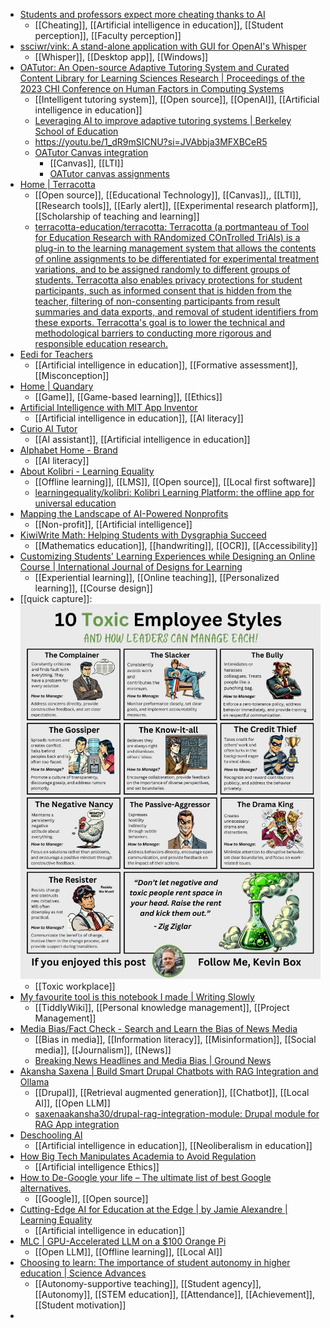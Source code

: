 - [Students and professors expect more cheating thanks to AI](https://www.insidehighered.com/news/tech-innovation/artificial-intelligence/2024/07/29/students-and-professors-expect-more)
	- [[Cheating]], [[Artificial intelligence in education]], [[Student perception]], [[Faculty perception]]
- [ssciwr/vink: A stand-alone application with GUI for OpenAI's Whisper](https://github.com/ssciwr/vink)
	- [[Whisper]], [[Desktop app]], [[Windows]]
- [OATutor: An Open-source Adaptive Tutoring System and Curated Content Library for Learning Sciences Research | Proceedings of the 2023 CHI Conference on Human Factors in Computing Systems](https://dl.acm.org/doi/10.1145/3544548.3581574)
	- [[Intelligent tutoring system]], [[Open source]], [[OpenAI]], [[Artificial intelligence in education]]
	- [Leveraging AI to improve adaptive tutoring systems | Berkeley School of Education](https://bse.berkeley.edu/leveraging-ai-improve-adaptive-tutoring-systems)
	- https://youtu.be/1_dR9mSICNU?si=JVAbbja3MFXBCeR5
	- [OATutor Canvas integration](https://cahlr.github.io/OATutor/#/posts/set-up-canvas-integration)
		- [[Canvas]], [[LTI]]
		- [OATutor canvas assignments](https://cahlr.github.io/OATutor/#/posts/canvas-assignments)
- [Home | Terracotta](https://www.terracotta.education/)
	- [[Open source]], [[Educational Technology]], [[Canvas]],, [[LTI]], [[Research tools]], [[Early alert]], [[Experimental research platform]], [[Scholarship of teaching and learning]]
	- [terracotta-education/terracotta: Terracotta (a portmanteau of Tool for Education Research with RAndomized COnTrolled TriAls) is a plug-in to the learning management system that allows the contents of online assignments to be differentiated for experimental treatment variations, and to be assigned randomly to different groups of students. Terracotta also enables privacy protections for student participants, such as informed consent that is hidden from the teacher, filtering of non-consenting participants from result summaries and data exports, and removal of student identifiers from these exports. Terracotta's goal is to lower the technical and methodological barriers to conducting more rigorous and responsible education research.](https://github.com/terracotta-education/terracotta)
- [Eedi for Teachers](https://eedi.com/us)
	- [[Artificial intelligence in education]], [[Formative assessment]], [[Misconception]]
- [Home | Quandary](https://www.quandarygame.org/)
	- [[Game]], [[Game-based learning]], [[Ethics]]
- [Artificial Intelligence with MIT App Inventor](https://appinventor.mit.edu/explore/ai-with-mit-app-inventor)
	- [[Artificial intelligence in education]], [[AI literacy]]
- [Curio AI Tutor](https://curioai.co/)
	- [[AI assistant]], [[Artificial intelligence in education]]
- [AIphabet Home - Brand](https://aiphabet.org/mobile_index.html)
	- [[AI literacy]]
- [About Kolibri - Learning Equality](https://learningequality.org/kolibri/about-kolibri/)
	- [[Offline learning]], [[LMS]], [[Open source]], [[Local first software]]
	- [learningequality/kolibri: Kolibri Learning Platform: the offline app for universal education](https://github.com/learningequality/kolibri)
- [Mapping the Landscape of AI-Powered Nonprofits](https://ssir.org/articles/entry/ai-powered-nonprofits-landscape#)
	- [[Non-profit]], [[Artificial intelligence]]
- [KiwiWrite Math: Helping Students with Dysgraphia Succeed](https://www.kiwiwrite.com/)
	- [[Mathematics education]], [[handwriting]], [[OCR]], [[Accessibility]]
- [Customizing Students' Learning Experiences while Designing an Online Course | International Journal of Designs for Learning](https://scholarworks.iu.edu/journals/index.php/ijdl/article/view/19180)
	- [[Experiential learning]], [[Online teaching]], [[Personalized learning]], [[Course design]]
- [[quick capture]]: ![27063197](../assets/27063197.jpg)
	- [[Toxic workplace]]
- [My favourite tool is this notebook I made | Writing Slowly](https://writingslowly.com/2024/07/29/my-favourite-tool.html)
	- [[TiddlyWiki]], [[Personal knowledge management]], [[Project Management]]
- [Media Bias/Fact Check - Search and Learn the Bias of News Media](https://mediabiasfactcheck.com/)
	- [[Bias in media]], [[Information literacy]], [[Misinformation]], [[Social media]], [[Journalism]], [[News]]
	- [Breaking News Headlines and Media Bias | Ground News](https://ground.news/)
- [Akansha Saxena | Build Smart Drupal Chatbots with RAG Integration and Ollama](https://akanshasaxena.com/post/drupal-rag-integration/)
	- [[Drupal]], [[Retrieval augmented generation]], [[Chatbot]], [[Local AI]], [[Open LLM]]
	- [saxenaakansha30/drupal-rag-integration-module: Drupal module for RAG App integration](https://github.com/saxenaakansha30/drupal-rag-integration-module)
- [Deschooling AI](https://danmcquillan.org/deschooling_ai_abstract.html)
	- [[Artificial intelligence in education]], [[Neoliberalism in education]]
- [How Big Tech Manipulates Academia to Avoid Regulation](https://theintercept.com/2019/12/20/mit-ethical-ai-artificial-intelligence/)
	- [[Artificial intelligence Ethics]]
- [How to De-Google your life – The ultimate list of best Google alternatives.](https://tuta.com/blog/how-to-leave-google-gmail)
	- [[Google]], [[Open source]]
- [Cutting-Edge AI for Education at the Edge | by Jamie Alexandre | Learning Equality](https://blog.learningequality.org/cutting-edge-ai-for-education-at-the-edge-8d3d8794fdbd)
	- [[Artificial intelligence in education]]
- [MLC | GPU-Accelerated LLM on a $100 Orange Pi](https://blog.mlc.ai/2024/04/20/GPU-Accelerated-LLM-on-Orange-Pi)
	- [[Open LLM]], [[Offline learning]], [[Local AI]]
- [Choosing to learn: The importance of student autonomy in higher education | Science Advances](https://www.science.org/doi/10.1126/sciadv.ado6759)
	- [[Autonomy-supportive teaching]], [[Student agency]], [[Autonomy]], [[STEM education]], [[Attendance]], [[Achievement]], [[Student motivation]]
-